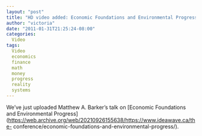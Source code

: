 ```yaml
---
layout: "post"
title: "HD video added: Economic Foundations and Environmental Progress"
author: "victoria"
date: "2011-01-31T21:25:24-08:00"
categories:
  Video
tags: 
  Video
  economics
  finance
  math
  money
  progress
  reality
  systems
---
```


We’ve just uploaded Matthew A. Barker’s talk on [Economic Foundations and
Environmental
Progress](https://web.archive.org/web/20210926155638/https://www.ideawave.ca/the-
conference/economic-foundations-and-environmental-progress/).


[//]: # (Retrieved from https://web.archive.org/web/20210928102419/https://www.ideawave.ca/hd-video-added-economic-foundations-and-environmental-progress/)